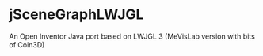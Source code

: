 # jSceneGraphLWJGL
An Open Inventor Java port based on LWJGL 3 (MeVisLab version with bits of Coin3D)
